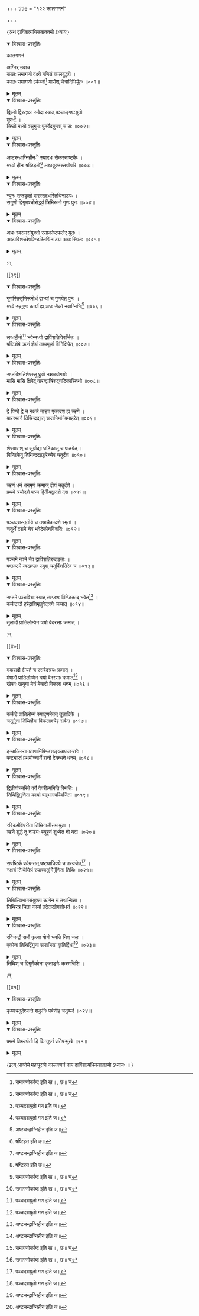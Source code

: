 +++
title = "१२२ कालगणनं"

+++

\{अथ द्वाविंशत्यधिकशततमो ऽध्यायः\}


<details open><summary>विश्वास-प्रस्तुतिः</summary>

कालगणनं  
    
अग्निर् उवाच  
कालः समागणो वक्ष्ये गणितं कालबुद्धये ।  
कालः समागणो ऽर्कघ्नो[^१] मासैश् चैत्रादिभिर्युतः   ॥००१॥
</details>

<details><summary>मूलम्</summary>

कालगणनं  
    
अग्निर् उवाच  
कालः समागणो वक्ष्ये गणितं कालबुद्धये ।  
कालः समागणो ऽर्कघ्नो[^१] मासैश् चैत्रादिभिर्युतः   ॥००१॥
</details>  

<details open><summary>विश्वास-प्रस्तुतिः</summary>

द्विघ्नो द्विस्ट्ःअः सवेदः स्यात् पञ्चाङ्गष्टयुतो  
गुणः[^२] ।  
त्रिष्ठो मध्यो वसुगुणः पुनर्वेदगुणश् च सः   ॥००२॥
</details>

<details><summary>मूलम्</summary>

द्विघ्नो द्विस्ट्ःअः सवेदः स्यात् पञ्चाङ्गष्टयुतो  
गुणः[^२] ।  
त्रिष्ठो मध्यो वसुगुणः पुनर्वेदगुणश् च सः   ॥००२॥
</details>  

<details open><summary>विश्वास-प्रस्तुतिः</summary>

अष्टरन्ध्राग्निहीनः[^३] स्यादधः सैकरसाष्टकैः   ।  
मध्यो हीनः षष्टिहतो[^४] लब्धयुक्तस्तथोपरि ॥००३॥
</details>

<details><summary>मूलम्</summary>

अष्टरन्ध्राग्निहीनः[^३] स्यादधः सैकरसाष्टकैः   ।  
मध्यो हीनः षष्टिहतो[^४] लब्धयुक्तस्तथोपरि ॥००३॥
</details>  

<details open><summary>विश्वास-प्रस्तुतिः</summary>

न्यूनः सप्तकृतो वारस्तदधस्तिथिनाडयः ।  
सगुणो द्विगुणश्चोरोद्ध्वं त्रिभिरूनो गुणः पुनः   ॥००४॥
</details>

<details><summary>मूलम्</summary>

न्यूनः सप्तकृतो वारस्तदधस्तिथिनाडयः ।  
सगुणो द्विगुणश्चोरोद्ध्वं त्रिभिरूनो गुणः पुनः   ॥००४॥
</details>  

<details open><summary>विश्वास-प्रस्तुतिः</summary>

अधः स्वरामसंयुक्तो रसार्काष्टफलैर् युतः   ।  
अष्टाविंशच्छेषपिण्डस्तिथिनाड्या अधः स्थितः   ॥००५॥
</details>

<details><summary>मूलम्</summary>

अधः स्वरामसंयुक्तो रसार्काष्टफलैर् युतः   ।  
अष्टाविंशच्छेषपिण्डस्तिथिनाड्या अधः स्थितः   ॥००५॥
</details>  
    
:न्  
    
[^१]: समागणोर्काब्द इति ख॥ , छ॥ च  
    
[^२]: पञ्चदशयुतो गण इति ज॥  
    
[^३]: अष्टचन्द्राग्निहीन इति ज॥  
    
[^४]: षष्टिहत इति ङ॥  

[[३९]]
    

<details open><summary>विश्वास-प्रस्तुतिः</summary>

गुणस्तिसृभिरूनोर्धं द्वाभ्यां च गुणयेत् पुनः   ।  
मध्ये रुद्रगुणः कार्यो ह्य् अधः सैको नवाग्निभिः[^१]   ॥००६॥
</details>

<details><summary>मूलम्</summary>

गुणस्तिसृभिरूनोर्धं द्वाभ्यां च गुणयेत् पुनः   ।  
मध्ये रुद्रगुणः कार्यो ह्य् अधः सैको नवाग्निभिः[^१]   ॥००६॥
</details>  

<details open><summary>विश्वास-प्रस्तुतिः</summary>

लब्धहीनो[^२] भवेन्मध्यो द्वाविंशतिविवर्जितः ।  
षष्टिशेषे ऋणं ज्ञेयं लब्धमूर्ध्वं विनिक्षिपेत्   ॥००७॥
</details>

<details><summary>मूलम्</summary>

लब्धहीनो[^२] भवेन्मध्यो द्वाविंशतिविवर्जितः ।  
षष्टिशेषे ऋणं ज्ञेयं लब्धमूर्ध्वं विनिक्षिपेत्   ॥००७॥
</details>  

<details open><summary>विश्वास-प्रस्तुतिः</summary>

सप्तविंशतिशेषस्तु ध्रुवो नक्षत्रयोगयोः ।  
मासि मासि क्षिपेद् वारन्द्वात्रिंशद्घटिकास्तिथौ   ॥००८॥
</details>

<details><summary>मूलम्</summary>

सप्तविंशतिशेषस्तु ध्रुवो नक्षत्रयोगयोः ।  
मासि मासि क्षिपेद् वारन्द्वात्रिंशद्घटिकास्तिथौ   ॥००८॥
</details>  

<details open><summary>विश्वास-प्रस्तुतिः</summary>

द्वे पिण्डे द्वे च नक्षत्रे नाड्य एकादश ह्य् ऋणे   ।  
वारस्थाने तिथिन्दद्यात् सप्तभिर्भार्गवमाहरेत् ॥००९॥
</details>

<details><summary>मूलम्</summary>

द्वे पिण्डे द्वे च नक्षत्रे नाड्य एकादश ह्य् ऋणे   ।  
वारस्थाने तिथिन्दद्यात् सप्तभिर्भार्गवमाहरेत् ॥००९॥
</details>  

<details open><summary>विश्वास-प्रस्तुतिः</summary>

शेषवाराश् च सूर्याद्या घटिकासु च पातयेत् ।  
पिण्डिकेषु तिथिन्दद्याद्धरेच्चैव चतुर्दश ॥०१०॥
</details>

<details><summary>मूलम्</summary>

शेषवाराश् च सूर्याद्या घटिकासु च पातयेत् ।  
पिण्डिकेषु तिथिन्दद्याद्धरेच्चैव चतुर्दश ॥०१०॥
</details>  

<details open><summary>विश्वास-प्रस्तुतिः</summary>

ऋणं धनं धनमृणं क्रमाज् ज्ञेयं चतुर्दशे   ।  
प्रथमे त्रयोदशे पञ्च द्वितीयद्वादशे दश ॥०११॥
</details>

<details><summary>मूलम्</summary>

ऋणं धनं धनमृणं क्रमाज् ज्ञेयं चतुर्दशे   ।  
प्रथमे त्रयोदशे पञ्च द्वितीयद्वादशे दश ॥०११॥
</details>  

<details open><summary>विश्वास-प्रस्तुतिः</summary>

पञ्चदशस्तृतीये च तथाचैकादशे स्मृतां ।  
चतुर्थे दशमे चैव भवेदेकोनविंशतिः ॥०१२॥
</details>

<details><summary>मूलम्</summary>

पञ्चदशस्तृतीये च तथाचैकादशे स्मृतां ।  
चतुर्थे दशमे चैव भवेदेकोनविंशतिः ॥०१२॥
</details>  

<details open><summary>विश्वास-प्रस्तुतिः</summary>

पञ्चमे नवमे चैव द्वाविंशतिरुदाहृताः ।  
षष्ठाष्टमे त्वखण्डाः स्युश् चतुर्विंशतिरेव च   ॥०१३॥
</details>

<details><summary>मूलम्</summary>

पञ्चमे नवमे चैव द्वाविंशतिरुदाहृताः ।  
षष्ठाष्टमे त्वखण्डाः स्युश् चतुर्विंशतिरेव च   ॥०१३॥
</details>  

<details open><summary>विश्वास-प्रस्तुतिः</summary>

सप्तमे पञ्चविंशः स्यात् खण्डशः पिण्डिकाद् भवेत्[^३]   ।  
कर्कटादौ हरेद्राशिमृतुवेदत्रयैः क्रमात् ॥०१४॥
</details>

<details><summary>मूलम्</summary>

सप्तमे पञ्चविंशः स्यात् खण्डशः पिण्डिकाद् भवेत्[^३]   ।  
कर्कटादौ हरेद्राशिमृतुवेदत्रयैः क्रमात् ॥०१४॥
</details>  
तुलादौ प्रातिलोम्येन त्रयो वेदरसाः क्रमात् ।  
    
:न्  
    
[^१]: सैकेन सप्तकैर् इति ख॥ , ग॥ च  
    
[^२]: ऋतुहीन इति ङ॥  
    
[^३]: खण्डकः पिण्डकाद्भवेदिति ख॥ , ग॥ , घ॥ , ङ॥ , छ॥ , ज॥  
च  

[[४०]]
    

<details open><summary>विश्वास-प्रस्तुतिः</summary>

मकरादौ दीयते च रसवेदत्रयः क्रमात् ।  
मेषादौ प्रातिलोम्येन त्रयो वेदरसाः क्रमात्[^१] ।  
खेषवः खयुगा मैत्रं मेषादौ विकला धनम्   ॥०१६॥
</details>

<details><summary>मूलम्</summary>

मकरादौ दीयते च रसवेदत्रयः क्रमात् ।  
मेषादौ प्रातिलोम्येन त्रयो वेदरसाः क्रमात्[^१] ।  
खेषवः खयुगा मैत्रं मेषादौ विकला धनम्   ॥०१६॥
</details>  

<details open><summary>विश्वास-प्रस्तुतिः</summary>

कर्कटे प्रातिलोम्यं स्यादृणमेतत् तुलादिके ।  
चतुर्गुणा तिथिर्ज्ञेया विकलाश्चेह सर्वदा ॥०१७॥
</details>

<details><summary>मूलम्</summary>

कर्कटे प्रातिलोम्यं स्यादृणमेतत् तुलादिके ।  
चतुर्गुणा तिथिर्ज्ञेया विकलाश्चेह सर्वदा ॥०१७॥
</details>  

<details open><summary>विश्वास-प्रस्तुतिः</summary>

हन्याल्लिप्तागतागामिपिण्डसङ्ख्याफलन्तरैः ।  
षष्ट्याप्तं प्रथमोच्चार्ये हानौ देयन्धने धनम्   ॥०१८॥
</details>

<details><summary>मूलम्</summary>

हन्याल्लिप्तागतागामिपिण्डसङ्ख्याफलन्तरैः ।  
षष्ट्याप्तं प्रथमोच्चार्ये हानौ देयन्धने धनम्   ॥०१८॥
</details>  

<details open><summary>विश्वास-प्रस्तुतिः</summary>

द्वितीयोच्चरिते वर्गे वैपरीत्यमिति स्थितिः ।  
तिथिर्द्विगुणिता कार्या षड्भागपरिवर्जिता ॥०१९॥
</details>

<details><summary>मूलम्</summary>

द्वितीयोच्चरिते वर्गे वैपरीत्यमिति स्थितिः ।  
तिथिर्द्विगुणिता कार्या षड्भागपरिवर्जिता ॥०१९॥
</details>  

<details open><summary>विश्वास-प्रस्तुतिः</summary>

रविकर्मविपरीता तिथिनाडीसमायुता ।  
ऋणे शुद्धे तु नाड्यः स्युरृणं शुध्येत नो यदा   ॥०२०॥
</details>

<details><summary>मूलम्</summary>

रविकर्मविपरीता तिथिनाडीसमायुता ।  
ऋणे शुद्धे तु नाड्यः स्युरृणं शुध्येत नो यदा   ॥०२०॥
</details>  

<details open><summary>विश्वास-प्रस्तुतिः</summary>

सषष्टिकं प्रदेयन्तत् षष्ट्याधिक्ये च तत्त्यजेत्[^२]   ।  
नक्षत्रं तिथिमिश्रं स्याच्चतुर्भिर्गुणिता तिथिः   ॥०२१॥
</details>

<details><summary>मूलम्</summary>

सषष्टिकं प्रदेयन्तत् षष्ट्याधिक्ये च तत्त्यजेत्[^२]   ।  
नक्षत्रं तिथिमिश्रं स्याच्चतुर्भिर्गुणिता तिथिः   ॥०२१॥
</details>  

<details open><summary>विश्वास-प्रस्तुतिः</summary>

तिथिस्त्रिभागसंयुक्ता ऋणेन च तथान्विता ।  
तिथिरत्र चिता कार्या तद्वेदाद्योगशोधनं ॥०२२॥
</details>

<details><summary>मूलम्</summary>

तिथिस्त्रिभागसंयुक्ता ऋणेन च तथान्विता ।  
तिथिरत्र चिता कार्या तद्वेदाद्योगशोधनं ॥०२२॥
</details>  

<details open><summary>विश्वास-प्रस्तुतिः</summary>

रविचन्द्रौ समौ कृत्वा योगो भवति निश् चलः ।  
एकोना तिथिर्द्विगुणा सप्तभिन्ना कृतिर्द्विधा[^३] ॥०२३॥
</details>

<details><summary>मूलम्</summary>

रविचन्द्रौ समौ कृत्वा योगो भवति निश् चलः ।  
एकोना तिथिर्द्विगुणा सप्तभिन्ना कृतिर्द्विधा[^३] ॥०२३॥
</details>  
तिथिश् च द्विगुणैकोना कृताङ्गैः करणन्निशि   ।  
    
:न्  
    
[^१]: मकरादौ इत्य् आदिः, वेदरसाः क्रमादित्यन्तः पाठः छ॥  
पुस्तके नास्ति  
    
[^२]: सन्त्यजेदिति घ॥  
    
[^३]: सप्तभिन्ना गतिर्द्विधेति ख॥ । सप्तच्छिन्ना कृतिर्द्विधेति घ॥ , ज॥ च  

[[४१]]
    

<details open><summary>विश्वास-प्रस्तुतिः</summary>

कृष्णचतुर्दश्यन्ते शकुनिः पर्वणीह चतुष्पदं   ॥०२४॥
</details>

<details><summary>मूलम्</summary>

कृष्णचतुर्दश्यन्ते शकुनिः पर्वणीह चतुष्पदं   ॥०२४॥
</details>  

<details open><summary>विश्वास-प्रस्तुतिः</summary>

प्रथमे तिथ्यर्धतो हि किन्तुघ्नं प्रतिपन्मुखे ॥२५॥
</details>

<details><summary>मूलम्</summary>

प्रथमे तिथ्यर्धतो हि किन्तुघ्नं प्रतिपन्मुखे ॥२५॥
</details>  
    
\{इत्य् आग्नेये महापुराणे कालगणनं नाम द्वाविंशत्यधिकशततमो ऽध्यायः ॥  }
    